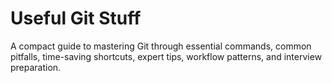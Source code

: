 # Useful Git Stuff
A compact guide to mastering Git through essential commands, common pitfalls, time-saving shortcuts, expert tips, workflow patterns, and interview preparation.
